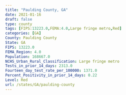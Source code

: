 ```yaml
---
title: "Paulding County, GA"
date: 2021-01-16
draft: false
type: county
tags: [FIPS:13223.0,FEMA:4.0,Large fringe metro,Red]
categories: [GA]
County: Paulding County
State: GA
FIPS: 13223.0
FEMA_Region: 4.0
Population: 168667.0
NCHS_Urban_Rural_Classification: Large fringe metro
Tests_in_prior_14_days: 2313.0
Fourteen_day_test_rate_per_100000: 1371.0
Percent_Positivity_in_prior_14_days: 0.22
Level: Red
url: /states/GA/paulding-county
---
```



